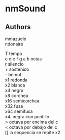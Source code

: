 # nmSound
## Authors
  mmazuelo  
  ndonaire
  
T tempo  
c d e f g a b notas  
r silencio  
\+ sostenido  
\- bemol  
x1 redonda  
x2 blanca  
x4 negra  
x8 corchea  
x16 semicorchea  
x32 fusa  
x64 semifusa  
x4. negra con puntillo  
\> octava por encima del c  
< octava por debajo del c  
[] la sequencia se repite x2
